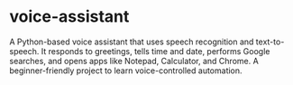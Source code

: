 # voice-assistant
A Python-based voice assistant that uses speech recognition and text-to-speech. It responds to greetings, tells time and date, performs Google searches, and opens apps like Notepad, Calculator, and Chrome. A beginner-friendly project to learn voice-controlled automation.
